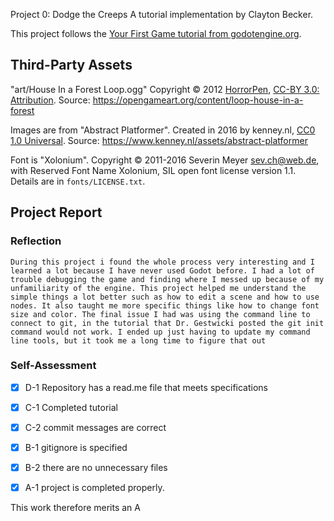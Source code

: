 Project 0: Dodge the Creeps
A tutorial implementation by Clayton Becker.

This project follows the [Your First Game tutorial from
godotengine.org](https://docs.godotengine.org/en/stable/getting_started/first_2d_game/index.html).

## Third-Party Assets

"art/House In a Forest Loop.ogg" Copyright &copy; 2012
[HorrorPen](https://opengameart.org/users/horrorpen), [CC-BY 3.0:
Attribution](http://creativecommons.org/licenses/by/3.0/). Source:
https://opengameart.org/content/loop-house-in-a-forest

Images are from "Abstract Platformer". Created in 2016 by kenney.nl,
[CC0 1.0 Universal](http://creativecommons.org/publicdomain/zero/1.0/). Source:
https://www.kenney.nl/assets/abstract-platformer

Font is "Xolonium". Copyright &copy; 2011-2016 Severin Meyer
<sev.ch@web.de>, with Reserved Font Name Xolonium, SIL open font license
version 1.1. Details are in `fonts/LICENSE.txt`.

## Project Report

### Reflection
	During this project i found the whole process very interesting and I learned a lot because I have never used Godot before. I had a lot of trouble debugging the game and finding where I messed up because of my unfamiliarity of the engine. This project helped me understand the simple things a lot better such as how to edit a scene and how to use nodes. It also taught me more specific things like how to change font size and color. The final issue I had was using the command line to connect to git, in the tutorial that Dr. Gestwicki posted the git init command would not work. I ended up just having to update my command line tools, but it took me a long time to figure that out
### Self-Assessment

- [X] D-1 Repository has a read.me file that meets specifications

- [X] C-1 Completed tutorial
- [X] C-2 commit messages are correct
- [X] B-1 gitignore is specified
- [X] B-2 there are no unnecessary files
- [X] A-1 project is completed properly.

This work therefore merits an A
